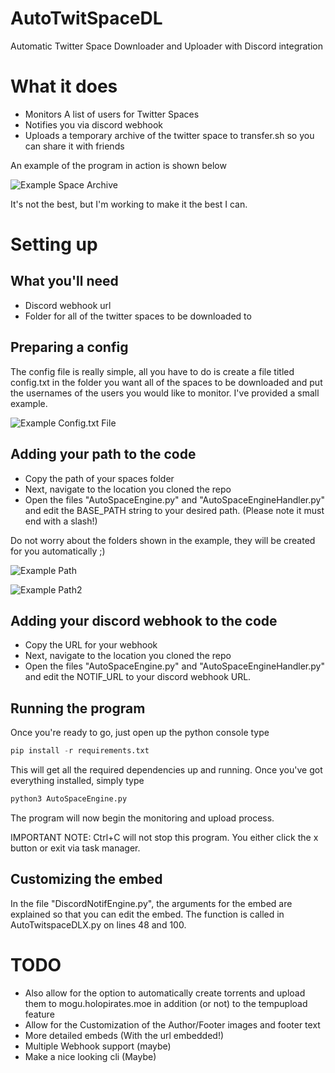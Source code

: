 # AutoTwitSpaceDL
Automatic Twitter Space Downloader and Uploader with Discord integration

# What it does
- Monitors A list of users for Twitter Spaces
- Notifies you via discord webhook
- Uploads a temporary archive of the twitter space to transfer.sh so you can share it with friends

An example of the program in action is shown below

![Example Space Archive](https://imgur.com/clrnIND.png)

It's not the best, but I'm working to make it the best I can.

# Setting up
## What you'll need
- Discord webhook url
- Folder for all of the twitter spaces to be downloaded to

## Preparing a config
The config file is really simple, all you have to do is create a file titled config.txt in the folder you want all of the spaces to be downloaded and put the usernames of the users you would like to monitor. I've provided a small example.

![Example Config.txt File](https://imgur.com/AaSllYJ.png)

## Adding your path to the code
- Copy the path of your spaces folder
- Next, navigate to the location you cloned the repo
- Open the files "AutoSpaceEngine.py" and "AutoSpaceEngineHandler.py" and edit the BASE_PATH string to your desired path. (Please note it must end with a slash!)

Do not worry about the folders shown in the example, they will be created for you automatically ;)

![Example Path](https://imgur.com/Y2VQncS.png)

![Example Path2](https://imgur.com/65FzoBI.png)

## Adding your discord webhook to the code
- Copy the URL for your webhook
- Next, navigate to the location you cloned the repo
- Open the files "AutoSpaceEngine.py" and "AutoSpaceEngineHandler.py" and edit the NOTIF_URL to your discord webhook URL.

## Running the program
Once you're ready to go, just open up the python console type

```python
pip install -r requirements.txt
```
This will get all the required dependencies up and running. Once you've got everything installed, simply type

```python
python3 AutoSpaceEngine.py
```
The program will now begin the monitoring and upload process. 

IMPORTANT NOTE: Ctrl+C will not stop this program. You either click the x button or exit via task manager.

## Customizing the embed
In the file "DiscordNotifEngine.py", the arguments for the embed are explained so that you can edit the embed.
The function is called in AutoTwitspaceDLX.py on lines 48 and 100.


# TODO
- Also allow for the option to automatically create torrents and upload them to mogu.holopirates.moe in addition (or not) to the tempupload feature
- Allow for the Customization of the Author/Footer images and footer text
- More detailed embeds (With the url embedded!)
- Multiple Webhook support (maybe)
- Make a nice looking cli (Maybe)
